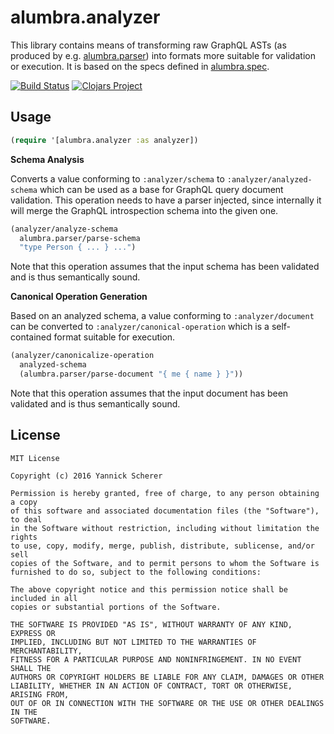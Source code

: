 # alumbra.analyzer

This library contains means of transforming raw GraphQL ASTs (as produced by
e.g. [alumbra.parser][alumbra-parser]) into formats more suitable for validation
or execution. It is based on the specs defined in [alumbra.spec][alumbra-spec].

[![Build Status](https://travis-ci.org/alumbra/alumbra.analyzer.svg?branch=master)](https://travis-ci.org/alumbra/alumbra.analyzer)
[![Clojars Project](https://img.shields.io/clojars/v/alumbra/analyzer.svg)](https://clojars.org/alumbra/analyzer)

[alumbra-spec]: https://github.com/alumbra/alumbra.spec
[alumbra-parser]: https://github.com/alumbra/alumbra.parser

## Usage

```clojure
(require '[alumbra.analyzer :as analyzer])
```

__Schema Analysis__

Converts a value conforming to `:analyzer/schema` to `:analyzer/analyzed-schema`
which can be used as a base for GraphQL query document validation. This
operation needs to have a parser injected, since internally it will merge
the GraphQL introspection schema into the given one.

```clojure
(analyzer/analyze-schema
  alumbra.parser/parse-schema
  "type Person { ... } ...")
```

Note that this operation assumes that the input schema has been validated and
is thus semantically sound.

__Canonical Operation Generation__

Based on an analyzed schema, a value conforming to `:analyzer/document` can
be converted to `:analyzer/canonical-operation` which is a self-contained
format suitable for execution.

```clojure
(analyzer/canonicalize-operation
  analyzed-schema
  (alumbra.parser/parse-document "{ me { name } }"))
```

Note that this operation assumes that the input document has been validated and
is thus semantically sound.

## License

```
MIT License

Copyright (c) 2016 Yannick Scherer

Permission is hereby granted, free of charge, to any person obtaining a copy
of this software and associated documentation files (the "Software"), to deal
in the Software without restriction, including without limitation the rights
to use, copy, modify, merge, publish, distribute, sublicense, and/or sell
copies of the Software, and to permit persons to whom the Software is
furnished to do so, subject to the following conditions:

The above copyright notice and this permission notice shall be included in all
copies or substantial portions of the Software.

THE SOFTWARE IS PROVIDED "AS IS", WITHOUT WARRANTY OF ANY KIND, EXPRESS OR
IMPLIED, INCLUDING BUT NOT LIMITED TO THE WARRANTIES OF MERCHANTABILITY,
FITNESS FOR A PARTICULAR PURPOSE AND NONINFRINGEMENT. IN NO EVENT SHALL THE
AUTHORS OR COPYRIGHT HOLDERS BE LIABLE FOR ANY CLAIM, DAMAGES OR OTHER
LIABILITY, WHETHER IN AN ACTION OF CONTRACT, TORT OR OTHERWISE, ARISING FROM,
OUT OF OR IN CONNECTION WITH THE SOFTWARE OR THE USE OR OTHER DEALINGS IN THE
SOFTWARE.
```
